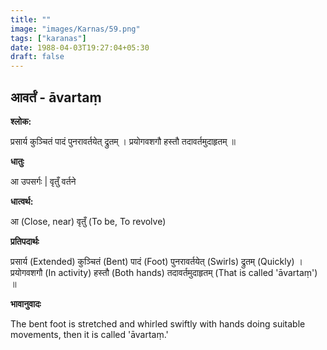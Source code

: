 ```yaml
---
title: ""
image: "images/Karnas/59.png"
tags: ["karanas"]
date: 1988-04-03T19:27:04+05:30
draft: false
---
```


## आवर्तं - āvartaṃ

**श्लोक:**

प्रसार्य कुञ्चितं पादं पुनरावर्तयेत् द्रुतम् । प्रयोगवशगौ हस्तौ तदावर्तमुदाहृतम् ॥

**धातुः**

आ उपसर्गः |
वृतुँ वर्तने

**धात्वर्थ:**

आ (Close, near)
वृतुँ (To be, To revolve)

**प्रतिपदार्थः**

प्रसार्य (Extended) कुञ्चितं (Bent) पादं (Foot) पुनरावर्तयेत् (Swirls) द्रुतम् (Quickly) । प्रयोगवशगौ (In activity) हस्तौ (Both hands) तदावर्तमुदाहृतम् (That is called 'āvartaṃ') ॥

**भावानुवादः**

The bent foot is stretched and whirled swiftly with hands doing suitable movements, then it is called 'āvartaṃ.'
